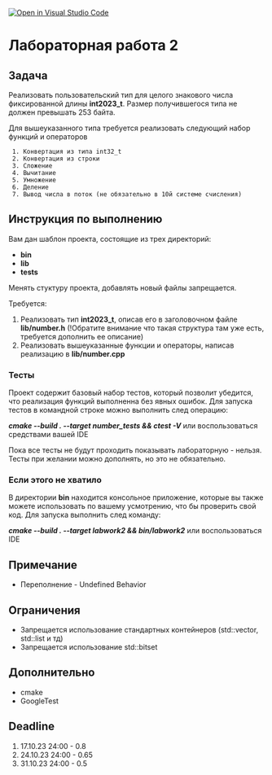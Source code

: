 [![Open in Visual Studio Code](https://classroom.github.com/assets/open-in-vscode-718a45dd9cf7e7f842a935f5ebbe5719a5e09af4491e668f4dbf3b35d5cca122.svg)](https://classroom.github.com/online_ide?assignment_repo_id=12202072&assignment_repo_type=AssignmentRepo)
# Лабораторная работа 2

## Задача

  Реализовать пользовательский тип для целого знакового числа фиксированной длины **int2023_t**.
  Размер получившегося типа не должен превышать 253 байтa.

  Для вышеуказанного типа требуется реализовать следующий набор функций и операторов

     1. Конвертация из типа int32_t
     2. Конвертация из строки
     3. Сложение
     4. Вычитание
     5. Умножение
     6. Деление
     7. Вывод числа в поток (не обязательно в 10й системе счисления)

## Инструкция по выполнению

Вам дан шаблон проекта, состоящие из трех директорий:
- **bin**
- **lib**
- **tests**

Менять стуктуру проекта, добавлять новый файлы запрещается.

Требуется:
  1. Реализовать тип **int2023_t**, описав его в заголовочном файле **lib/number.h** (!Обратите внимание что такая структура там уже есть, требуется дополнить ее описание)
  2. Реализовать вышеуказанные функции и операторы, написав реализацию в **lib/number.cpp**

### Тесты

Проект содержит базовый набор тестов, который позволит убедится, что реализация функций выполненна без явных ошибок.
Для запуска тестов в командной строке можно выполнить след операцию:

***cmake --build . --target number_tests && ctest -V***  или воспользоваться средствами вашей IDE

Пока все тесты не будут проходить показывать лабораторную - нельзя.
Тесты при желании можно дополнять, но это не обязательно.

### Если этого не хватило

В директории **bin** находится консольное приложение, которые вы также можете использовать по вашему усмотрению, что бы проверить свой код.
Для запуска выполнить след команду:

***cmake --build . --target labwork2 && bin/labwork2*** или воспользоваться IDE

## Примечание
 - Переполнение - Undefined Behavior

## Ограничения
 - Запрещается использование стандартных контейнеров (std::vector, std::list и тд)
 - Запрещается использование std::bitset

## Дополнительно
 - cmake
 - GoogleTest


## Deadline

1. 17.10.23 24:00 - 0.8
2. 24.10.23 24:00 - 0.65
3. 31.10.23 24:00 - 0.5
